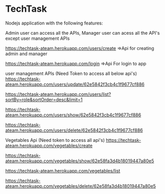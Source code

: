 # TechTask


Nodejs application with the following features:

Admin user can access all the APIs, Manager user can acess all the API's except user management APIs

https://techtask-ateam.herokuapp.com/users/create =>Api for creating admin and manager

https://techtask-ateam.herokuapp.com/login	=>Api For login to app

user management APIs (Need Token to access all below api's) 
https://techtask-ateam.herokuapp.com/users/update/62e5842f3cb4c1f9677cf886

https://techtask-ateam.herokuapp.com/users/list?sortBy=role&sortOrder=desc&limit=1

https://techtask-ateam.herokuapp.com/users/show/62e5842f3cb4c1f9677cf886

https://techtask-ateam.herokuapp.com/users/delete/62e5842f3cb4c1f9677cf886

Vegetables Api  (Need token to access all api's)
https://techtask-ateam.herokuapp.com/vegetables/create

https://techtask-ateam.herokuapp.com/vegetables/show/62e58fa3d4b18019447a80e5

https://techtask-ateam.herokuapp.com/vegetables/list

https://techtask-ateam.herokuapp.com/vegetables/delete/62e58fa3d4b18019447a80e5
